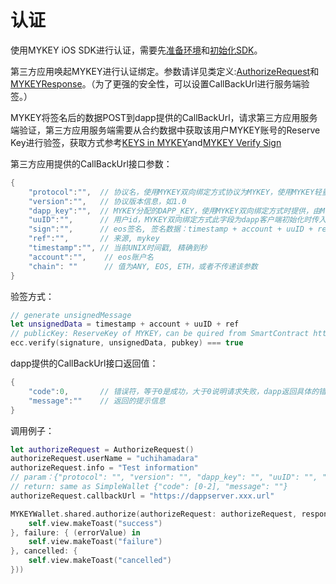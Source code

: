 # 认证

使用MYKEY iOS SDK进行认证，需要先[准备环境](preconditions.md)和[初始化SDK](initiate-sdk.md)。

第三方应用唤起MYKEY进行认证绑定。参数请详见类定义:[AuthorizeRequest](../../dive-into-mykey/classes-and-methods/#lei-authorizerequest)和[MYKEYResponse](../../dive-into-mykey/classes-and-methods/#lei-mykeyresponse)。（为了更强的安全性，可以设置CallBackUrl进行服务端验签。）

MYKEY将签名后的数据POST到dapp提供的CallBackUrl，请求第三方应用服务端验证，第三方应用服务端需要从合约数据中获取该用户MYKEY账号的Reserve Key进行验签，获取方式参考[KEYS in MYKEY](../../dive-into-mykey/mykey-on-eos.md#keydata表中的密钥)and[MYKEY Verify Sign](../../dive-into-mykey/mykey-on-eos.md#2-dui-yu-yu-scatter-jian-rong-de-dapp)

第三方应用提供的CallBackUrl接口参数：

```swift
{
    "protocol":"",  // 协议名，使用MYKEY双向绑定方式协议为MYKEY，使用MYKEY轻量级方式协议为MYKEYSimple
    "version":"",   // 协议版本信息，如1.0
    "dapp_key":"",  // MYKEY分配的DAPP_KEY，使用MYKEY双向绑定方式时提供，由MYKEY服务端分配，从dapp客户端初始化方法传入
    "uuID":"",      // 用户id，MYKEY双向绑定方式此字段为dapp客户端初始化时传入的uuid；MYKEY轻量级方式此字段为用户的设备ID；
    "sign":"",      // eos签名, 签名数据：timestamp + account + uuID + ref
    "ref":"",       // 来源, mykey
    "timestamp":"", // 当前UNIX时间戳, 精确到秒
    "account":"",    // eos账户名
    "chain": ""      // 值为ANY, EOS, ETH，或者不传递该参数
}
```

验签方式：

```swift
// generate unsignedMessage
let unsignedData = timestamp + account + uuID + ref
// publicKey: ReserveKey of MYKEY，can be quired from SmartContract https://github.com/mykeylab/Documentation/blob/master/English/MYKEY%20on%20EOSIO.md#keys-in-table-keydata
ecc.verify(signature, unsignedData, pubkey) === true
```

dapp提供的CallBackUrl接口返回值：

```swift
{
    "code":0,       // 错误符，等于0是成功，大于0说明请求失败，dapp返回具体的错误码
    "message":""    // 返回的提示信息
}
```

调用例子：

```swift
let authorizeRequest = AuthorizeRequest()
authorizeRequest.userName = "uchihamadara"
authorizeRequest.info = "Test information"
// param：{"protocol": "", "version": "", "dapp_key": "", "uuID": "", "public_key": "", "sign": "", "ref": "", "timestamp": "", "account": ""}
// return: same as SimpleWallet {"code": [0-2], "message": ""}
authorizeRequest.callbackUrl = "https://dappserver.xxx.url"

MYKEYWallet.shared.authorize(authorizeRequest: authorizeRequest, response: MYKEYResponse.init(success: { (response) in
    self.view.makeToast("success")
}, failure: { (errorValue) in
    self.view.makeToast("failure")
}, cancelled: {
    self.view.makeToast("cancelled")
}))
```

